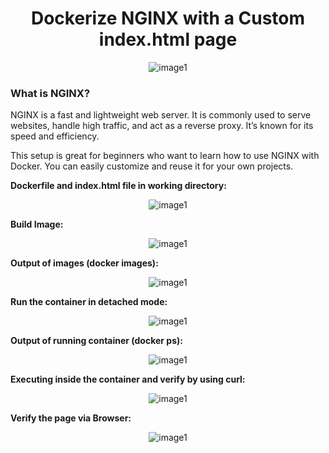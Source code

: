 <h1 align="center">Dockerize NGINX with a Custom index.html page</h1>

<p align="center"><img src="https://github.com/user-attachments/assets/efd22002-794a-4fd7-89af-4bf5b8c2a356" alt="image1" /></p>

<h3>What is NGINX?</h3>
<p>NGINX is a fast and lightweight web server. It is commonly used to serve websites, handle high traffic, and act as a reverse proxy. It’s known for its speed and efficiency.</p>

<p>This setup is great for beginners who want to learn how to use NGINX with Docker. You can easily customize and reuse it for your own projects.</p>
<p></p>
<b>Dockerfile and index.html file in working directory:</b>
<p align="center"><img src="https://github.com/user-attachments/assets/4527e411-64b9-4bbb-a6d8-6cd251186777" alt="image1" /></p>
<b>Build Image:</b>
<p align="center"><img src="https://github.com/user-attachments/assets/f0816db6-dc08-485a-b4d0-df25df68c2d8" alt="image1" /></p>
<b>Output of images (docker images):</b>
<p align="center"><img src="https://github.com/user-attachments/assets/0e7b8ed1-4c2c-4a27-ae14-2c753c2d2ec4" alt="image1" /></p>
<b>Run the container in detached mode:</b>
<p align="center"><img src="https://github.com/user-attachments/assets/8cf88b36-504d-40cc-9c53-71a3bcb78d2e" alt="image1" /></p>
<b>Output of running container (docker ps):</b>
<p align="center"><img src="https://github.com/user-attachments/assets/129db38c-667d-4449-967f-aa93d5918f0e" alt="image1" /></p>
<b>Executing inside the container and verify by using curl:</b>
<p align="center"><img src="https://github.com/user-attachments/assets/46895208-6f1c-42c2-aac8-a3b471d75a08" alt="image1" /></p>
<b>Verify the page via Browser:</b>
<p align="center"><img src="https://github.com/user-attachments/assets/9e2d8509-9b45-42be-8ac2-bc7acc2901a7" alt="image1" /></p>
